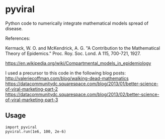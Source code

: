 pyviral
=======

Python code to numerically integrate mathematical models spread of disease.

References:

Kermack, W. O. and McKendrick, A. G. "A Contribution to the
Mathematical Theory of Epidemics." Proc. Roy. Soc. Lond. A 115,
700-721, 1927.

https://en.wikipedia.org/wiki/Compartmental_models_in_epidemiology


I used a precursor to this code in the following blog posts:
http://valeriecoffman.com/blog/walking-dead-mathematics
https://datacommunitydc.squarespace.com/blog/2013/01/better-science-of-viral-marketing-part-2
https://datacommunitydc.squarespace.com/blog/2013/02/better-science-of-viral-marketing-part-3


Usage
-----

```
import pyviral
pyviral.run(1e6, 100, 2e-6)
```
